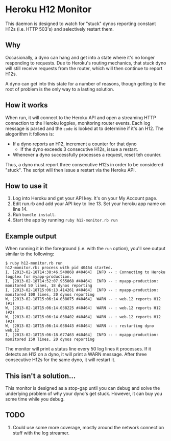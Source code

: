 # Heroku H12 Monitor

This daemon is designed to watch for "stuck" dynos reporting constant H12s (i.e. HTTP 503's) and selectively restart them.

## Why

Occasionally, a dyno can hang and get into a state where it's no longer responding to requests. Due to Heroku's routing mechanics, that stuck dyno will still receive requests from the router, which will then continue to report H12s.

A dyno can get into this state for a number of reasons, though getting to the root of problem is the only way to a lasting solution.

## How it works

When run, it will connect to the Heroku API and open a streaming HTTP connection to the Heroku logplex, monitoring router events. Each log message is parsed and the `code` is looked at to determine if it's an H12. The alogorithm it follows is:

  * If a dyno reports an H12, increment a counter for that dyno
    * If the dyno exceeds 3 consecutive H12s, issue a restart.
  * Whenever a dyno successfully processes a request, reset teh counter.

Thus, a dyno must report three consecutive H12s in order to be considered "stuck". The script will then issue a restart via the Heroku API.

## How to use it

1. Log into Heroku and get your API key. It's on your My Account page.
2. Edit run.rb and add your API key to line 13. Set your heroku app name on line 14.
3. Run `bundle install`.
4. Start the app by running `ruby h12-monitor.rb run`

## Example output

When running it in the foreground (i.e. with the `run` option), you'll see output similar to the following:

    $ ruby h12-monitor.rb run
    h12-monitor.rb: process with pid 40464 started.
    I, [2013-02-18T14:38:46.540868 #40464]  INFO -- : Connecting to Heroku logplex for myapp-production.
    I, [2013-02-18T14:52:07.955868 #40464]  INFO -- : myapp-production: monitored 50 lines, 18 dynos reporting
    I, [2013-02-18T15:06:13.414261 #40464]  INFO -- : myapp-production: monitored 100 lines, 20 dynos reporting
    W, [2013-02-18T15:06:14.038075 #40464]  WARN -- : web.12 reports H12 (#1)
    W, [2013-02-18T15:06:14.038225 #40464]  WARN -- : web.12 reports H12 (#2)
    W, [2013-02-18T15:06:14.038402 #40464]  WARN -- : web.12 reports H12 (#3)
    W, [2013-02-18T15:06:14.038443 #40464]  WARN -- : restarting dyno web.12
    I, [2013-02-18T15:06:18.677463 #40464]  INFO -- : myapp-production: monitored 150 lines, 20 dynos reporting

The monitor will print a status line every 50 log lines it processes. If it detects an H12 on a dyno, it will print a WARN message. After three consecutive H12s for the same dyno, it will restart it.

## This isn't a solution...

This monitor is designed as a stop-gap until you can debug and solve the underlying problem of why your dyno's get stuck. However, it can buy you some time while you debug.

## TODO

1. Could use some more coverage, mostly around the network connection stuff with the log streamer.
